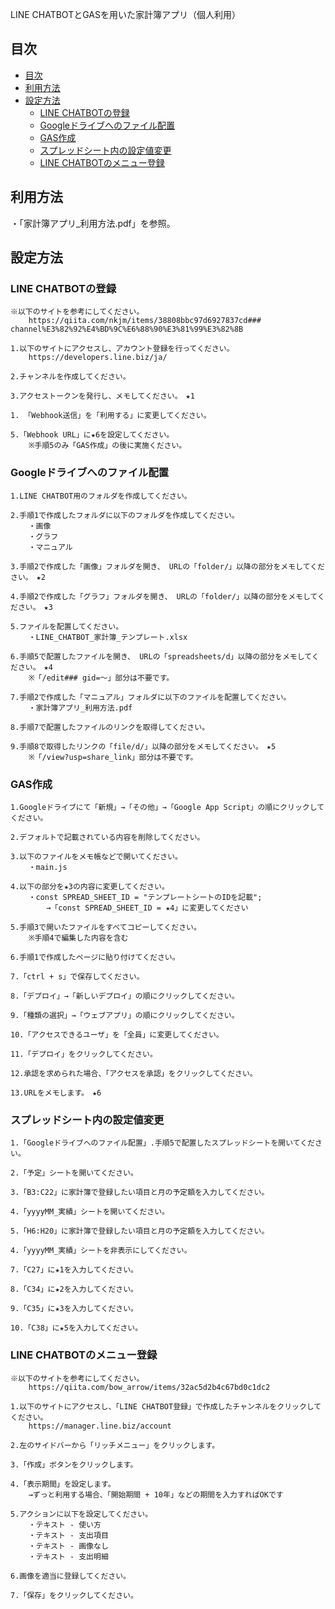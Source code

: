 LINE CHATBOTとGASを用いた家計簿アプリ（個人利用）

## 目次
- [目次](#目次)
- [利用方法](#利用方法)
- [設定方法](#設定方法)
  - [LINE CHATBOTの登録](#line-chatbotの登録)
  - [Googleドライブへのファイル配置](#googleドライブへのファイル配置)
  - [GAS作成](#gas作成)
  - [スプレッドシート内の設定値変更](#スプレッドシート内の設定値変更)
  - [LINE CHATBOTのメニュー登録](#line-chatbotのメニュー登録)

##  利用方法
・「家計簿アプリ_利用方法.pdf」を参照。

##  設定方法
###   LINE CHATBOTの登録
    ※以下のサイトを参考にしてください。
        https://qiita.com/nkjm/items/38808bbc97d6927837cd### channel%E3%82%92%E4%BD%9C%E6%88%90%E3%81%99%E3%82%8B

    1.以下のサイトにアクセスし、アカウント登録を行ってください。
        https://developers.line.biz/ja/

    2.チャンネルを作成してください。

    3.アクセストークンを発行し、メモしてください。　★1

    1. 「Webhook送信」を「利用する」に変更してください。

    5.「Webhook URL」に★6を設定してください。
        ※手順5のみ「GAS作成」の後に実施ください。


###   Googleドライブへのファイル配置
    1.LINE CHATBOT用のフォルダを作成してください。

    2.手順1で作成したフォルダに以下のフォルダを作成してください。
        ・画像
        ・グラフ
        ・マニュアル
    
    3.手順2で作成した「画像」フォルダを開き、 URLの「folder/」以降の部分をメモしてください。　★2
    
    4.手順2で作成した「グラフ」フォルダを開き、 URLの「folder/」以降の部分をメモしてください。　★3

    5.ファイルを配置してください。
        ・LINE_CHATBOT_家計簿_テンプレート.xlsx
    
    6.手順5で配置したファイルを開き、 URLの「spreadsheets/d」以降の部分をメモしてください。　★4
        ※「/edit### gid=～」部分は不要です。
    
    7.手順2で作成した「マニュアル」フォルダに以下のファイルを配置してください。
        ・家計簿アプリ_利用方法.pdf
    
    8.手順7で配置したファイルのリンクを取得してください。
    
    9.手順8で取得したリンクの「file/d/」以降の部分をメモしてください。　★5
        ※「/view?usp=share_link」部分は不要です。


###   GAS作成
    1.Googleドライブにて「新規」→「その他」→「Google App Script」の順にクリックしてください。
    
    2.デフォルトで記載されている内容を削除してください。
    
    3.以下のファイルをメモ帳などで開いてください。
        ・main.js

    4.以下の部分を★3の内容に変更してください。
        ・const SPREAD_SHEET_ID = "テンプレートシートのIDを記載";
            →「const SPREAD_SHEET_ID = ★4」に変更してください

    5.手順3で開いたファイルをすべてコピーしてください。
        ※手順4で編集した内容を含む

    6.手順1で作成したページに貼り付けてください。

    7.「ctrl + s」で保存してください。

    8.「デプロイ」→「新しいデプロイ」の順にクリックしてください。

    9.「種類の選択」→「ウェブアプリ」の順にクリックしてください。

    10.「アクセスできるユーザ」を「全員」に変更してください。

    11.「デプロイ」をクリックしてください。

    12.承認を求められた場合、「アクセスを承認」をクリックしてください。

    13.URLをメモします。　★6


###   スプレッドシート内の設定値変更
    1.「Googleドライブへのファイル配置」.手順5で配置したスプレッドシートを開いてください。

    2.「予定」シートを開いてください。

    3.「B3:C22」に家計簿で登録したい項目と月の予定額を入力してください。

    4.「yyyyMM_実績」シートを開いてください。

    5.「H6:H20」に家計簿で登録したい項目と月の予定額を入力してください。

    4.「yyyyMM_実績」シートを非表示にしてください。

    7.「C27」に★1を入力してください。

    8.「C34」に★2を入力してください。

    9.「C35」に★3を入力してください。

    10.「C38」に★5を入力してください。



###   LINE CHATBOTのメニュー登録
    ※以下のサイトを参考にしてください。
        https://qiita.com/bow_arrow/items/32ac5d2b4c67bd0c1dc2

    1.以下のサイトにアクセスし、「LINE CHATBOT登録」で作成したチャンネルをクリックしてください。
        https://manager.line.biz/account
        
    2.左のサイドバーから「リッチメニュー」をクリックします。

    3.「作成」ボタンをクリックします。

    4.「表示期間」を設定します。
        →ずっと利用する場合、「開始期間 + 10年」などの期間を入力すればOKです
    
    5.アクションに以下を設定してください。
        ・テキスト - 使い方
        ・テキスト - 支出項目
        ・テキスト - 画像なし
        ・テキスト - 支出明細
    
    6.画像を適当に登録してください。

    7.「保存」をクリックしてください。